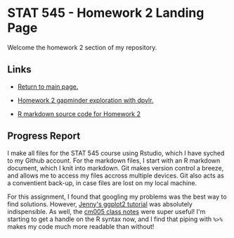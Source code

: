 STAT 545 - Homework 2 Landing Page
==============================

Welcome the homework 2 section of my repository.

## Links

- [Return to main page.](files/README.md "Main page")

- [Homework 2 gapminder exploration with dpylr.](/hw02/gapminder_dpylr.md)

- [R markdown source code for Homework 2](/hw02/gapminder_dpylr.Rmd)

## Progress Report
I make all files for the STAT 545 course using Rstudio, which I have syched to my Github account. For the markdown files, I start with an R markdown document, which I knit into markdown. Git makes version control a breeze, and allows me to access my files accross multiple devices. Git also acts as a conventient back-up, in case files are lost on my local machine.

For this assignment, I found that googling my problems was the best way to find solutions. However, [Jenny's ggplot2 tutorial](https://github.com/jennybc/ggplot2-tutorial) was absolutely indispensible. As well, the [cm005 class notes](http://stat545.com/cm005-notes_and_exercises.html) were super useful! I'm starting to get a handle on the R syntax now, and I find that piping with `%>%` makes my code much more readable than without!

